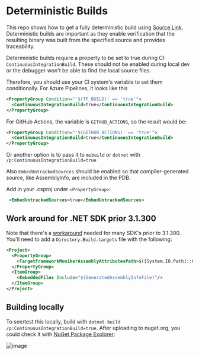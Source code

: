 # Deterministic Builds

This repo shows how to get a fully deterministic build using [Source Link](https://github.com/dotnet/sourcelink).
Deterministic builds are important as they enable verification that the resulting binary was built from 
the specified source and provides traceability. 

Deterministic builds require a property to be set to true during CI:
`ContinuousIntegrationBuild`. These should not be enabled during local dev or the debugger
won't be able to find the local source files.

Therefore, you should use your CI system's variable to set them conditionally. For Azure Pipelines, it 
looks like this

```xml
<PropertyGroup Condition="'$(TF_BUILD)' == 'true'">
  <ContinuousIntegrationBuild>true</ContinuousIntegrationBuild>
</PropertyGroup>
```

For GitHub Actions, the variable is `GITHUB_ACTIONS`, so the result would be:
```xml
<PropertyGroup Condition="'$(GITHUB_ACTIONS)' == 'true'">
  <ContinuousIntegrationBuild>true</ContinuousIntegrationBuild>
</PropertyGroup>
```

Or another option is to pass it to `msbuild` or `dotnet` with `/p:ContinuousIntegrationBuild=true`

Also  `EmbedUntrackedSources` should be enabled so that compiler-generated source, like AssemblyInfo, are included
in the PDB. 

Add in your .csproj under `<PropertyGroup>`:
```xml
 <EmbedUntrackedSources>true</EmbedUntrackedSources>
```

## Work around for .NET SDK prior 3.1.300
Note that there's a [workaround](https://github.com/dotnet/sourcelink/issues/572) needed for many SDK's prior to 3.1.300. You'll need to add
a `Directory.Build.targets` file with the following:

```xml
<Project>
  <PropertyGroup>
    <TargetFrameworkMonikerAssemblyAttributesPath>$([System.IO.Path]::Combine('$(IntermediateOutputPath)','$(TargetFrameworkMoniker).AssemblyAttributes$(DefaultLanguageSourceExtension)'))</TargetFrameworkMonikerAssemblyAttributesPath>
  </PropertyGroup>
  <ItemGroup>
    <EmbeddedFiles Include="$(GeneratedAssemblyInfoFile)"/>
  </ItemGroup>
</Project>

```

 
## Building locally
To see/test this locally, build with `dotnet build /p:ContinuousIntegrationBuild=true`. After uploading to nuget.org, you could check it with [NuGet Package Explorer](https://github.com/NuGetPackageExplorer/NuGetPackageExplorer):

![image](https://user-images.githubusercontent.com/5808377/109431086-f1caf500-7a04-11eb-862c-929197c24dab.png)




